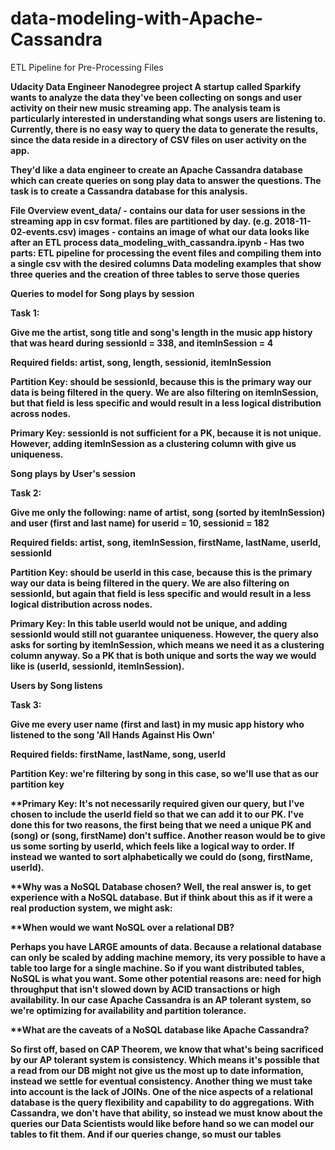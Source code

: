 # data-modeling-with-Apache-Cassandra
ETL Pipeline for Pre-Processing Files

<b>**Udacity Data Engineer Nanodegree project**<b/>
A startup called Sparkify wants to analyze the data they've been collecting on songs and user activity on their new music streaming app. The analysis team is particularly interested in understanding what songs users are listening to. Currently, there is no easy way to query the data to generate the results, since the data reside in a directory of CSV files on user activity on the app.

They'd like a data engineer to create an Apache Cassandra database which can create queries on song play data to answer the questions. The task is to create a Cassandra database for this analysis.

**File Overview**
event_data/ - contains our data for user sessions in the streaming app in csv format. files are partitioned by day. (e.g. 2018-11-02-events.csv)
images - contains an image of what our data looks like after an ETL process
data_modeling_with_cassandra.ipynb - Has two parts:
ETL pipeline for processing the event files and compiling them into a single csv with the desired columns
Data modeling examples that show three queries and the creation of three tables to serve those queries

**Queries to model for**
Song plays by session

**Task 1**:

Give me the artist, song title and song's length in the music app history that was heard during sessionId = 338, and itemInSession = 4

Required fields: artist, song, length, sessionid, itemInSession

Partition Key: should be sessionId, because this is the primary way our data is being filtered in the query. We are also filtering on itemInSession, but that field is less specific and would result in a less logical distribution across nodes.

Primary Key: sessionId is not sufficient for a PK, because it is not unique. However, adding itemInSession as a clustering column with give us uniqueness.

Song plays by User's session

**Task 2**:

Give me only the following: name of artist, song (sorted by itemInSession) and user (first and last name) for userid = 10, sessionid = 182

Required fields: artist, song, itemInSession, firstName, lastName, userId, sessionId

Partition Key: should be userId in this case, because this is the primary way our data is being filtered in the query. We are also filtering on sessionId, but again that field is less specific and would result in a less logical distribution across nodes.

Primary Key: In this table userId would not be unique, and adding sessionId would still not guarantee uniqueness. However, the query also asks for sorting by itemInSession, which means we need it as a clustering column anyway. So a PK that is both unique and sorts the way we would like is (userId, sessionId, itemInSession).

Users by Song listens

**Task 3**:

Give me every user name (first and last) in my music app history who listened to the song 'All Hands Against His Own'

Required fields: firstName, lastName, song, userId

Partition Key: we're filtering by song in this case, so we'll use that as our partition key

**Primary Key: It's not necessarily required given our query, but I've chosen to include the userId field so that we can add it to our PK. I've done this for two reasons, the first being that we need a unique PK and (song) or (song, firstName) don't suffice. Another reason would be to give us some sorting by userId, which feels like a logical way to order. If instead we wanted to sort alphabetically we could do (song, firstName, userId).

**Why was a NoSQL Database chosen?
Well, the real answer is, to get experience with a NoSQL database. But if think about this as if it were a real production system, we might ask:

**When would we want NoSQL over a relational DB?

**Perhaps you have LARGE amounts of data. Because a relational database can only be scaled by adding machine memory, its very possible to have a table too large for a single machine. So if you want distributed tables, NoSQL is what you want. Some other potential reasons are: need for high throughput that isn't slowed down by ACID transactions or high availability. In our case Apache Cassandra is an AP tolerant system, so we're optimizing for availability and partition tolerance.**

**What are the caveats of a NoSQL database like Apache Cassandra?

**So first off, based on CAP Theorem, we know that what's being sacrificed by our AP tolerant system is consistency. Which means it's possible that a read from our DB might not give us the most up to date information, instead we settle for eventual consistency. Another thing we must take into account is the lack of JOINs. One of the nice aspects of a relational database is the query flexibility and capability to do aggregations. With Cassandra, we don't have that ability, so instead we must know about the queries our Data Scientists would like before hand so we can model our tables to fit them. And if our queries change, so must our tables**

